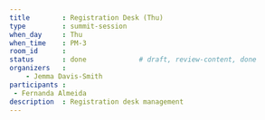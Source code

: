 ```yaml
---
title        : Registration Desk (Thu)
type         : summit-session
when_day     : Thu
when_time    : PM-3
room_id      :
status       : done             # draft, review-content, done
organizers   :
    - Jemma Davis-Smith
participants :
 - Fernanda Almeida
description  : Registration desk management
---
```


